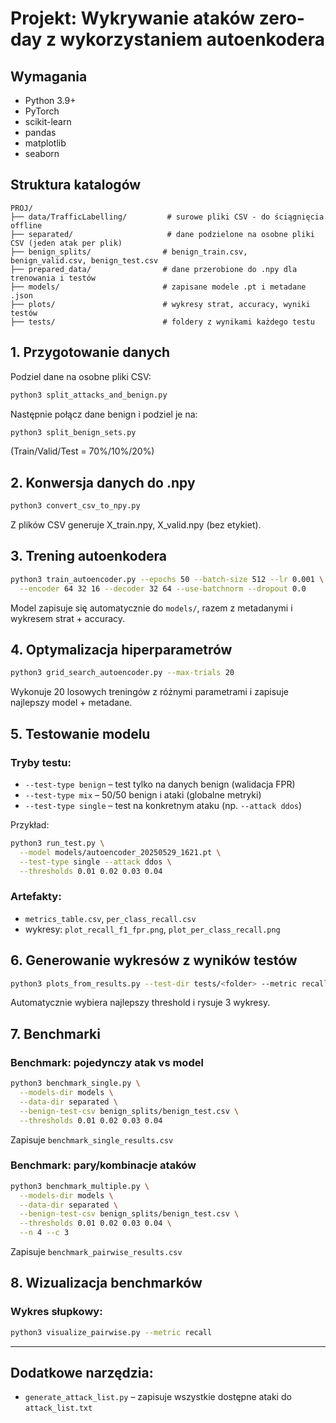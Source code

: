 # Projekt: Wykrywanie ataków zero-day z wykorzystaniem autoenkodera

## Wymagania

* Python 3.9+
* PyTorch
* scikit-learn
* pandas
* matplotlib
* seaborn

## Struktura katalogów

```
PROJ/
├── data/TrafficLabelling/         # surowe pliki CSV - do ściągnięcia offline
├── separated/                     # dane podzielone na osobne pliki CSV (jeden atak per plik)
├── benign_splits/                # benign_train.csv, benign_valid.csv, benign_test.csv
├── prepared_data/                # dane przerobione do .npy dla trenowania i testów
├── models/                       # zapisane modele .pt i metadane .json
├── plots/                        # wykresy strat, accuracy, wyniki testów
├── tests/                        # foldery z wynikami każdego testu
```

## 1. Przygotowanie danych

Podziel dane na osobne pliki CSV:

```bash
python3 split_attacks_and_benign.py
```

Następnie połącz dane benign i podziel je na:

```bash
python3 split_benign_sets.py
```

(Train/Valid/Test = 70%/10%/20%)

## 2. Konwersja danych do .npy

```bash
python3 convert_csv_to_npy.py
```

Z plików CSV generuje X\_train.npy, X\_valid.npy (bez etykiet).

## 3. Trening autoenkodera

```bash
python3 train_autoencoder.py --epochs 50 --batch-size 512 --lr 0.001 \
  --encoder 64 32 16 --decoder 32 64 --use-batchnorm --dropout 0.0
```

Model zapisuje się automatycznie do `models/`, razem z metadanymi i wykresem strat + accuracy.

## 4. Optymalizacja hiperparametrów

```bash
python3 grid_search_autoencoder.py --max-trials 20
```

Wykonuje 20 losowych treningów z różnymi parametrami i zapisuje najlepszy model + metadane.

## 5. Testowanie modelu

### Tryby testu:

* `--test-type benign` – test tylko na danych benign (walidacja FPR)
* `--test-type mix` – 50/50 benign i ataki (globalne metryki)
* `--test-type single` – test na konkretnym ataku (np. `--attack ddos`)

Przykład:

```bash
python3 run_test.py \
  --model models/autoencoder_20250529_1621.pt \
  --test-type single --attack ddos \
  --thresholds 0.01 0.02 0.03 0.04
```

### Artefakty:

* `metrics_table.csv`, `per_class_recall.csv`
* wykresy: `plot_recall_f1_fpr.png`, `plot_per_class_recall.png`

## 6. Generowanie wykresów z wyników testów

```bash
python3 plots_from_results.py --test-dir tests/<folder> --metric recall
```

Automatycznie wybiera najlepszy threshold i rysuje 3 wykresy.

## 7. Benchmarki

### Benchmark: pojedynczy atak vs model

```bash
python3 benchmark_single.py \
  --models-dir models \
  --data-dir separated \
  --benign-test-csv benign_splits/benign_test.csv \
  --thresholds 0.01 0.02 0.03 0.04
```

Zapisuje `benchmark_single_results.csv`

### Benchmark: pary/kombinacje ataków

```bash
python3 benchmark_multiple.py \
  --models-dir models \
  --data-dir separated \
  --benign-test-csv benign_splits/benign_test.csv \
  --thresholds 0.01 0.02 0.03 0.04 \
  --n 4 --c 3
```

Zapisuje `benchmark_pairwise_results.csv`

## 8. Wizualizacja benchmarków


### Wykres słupkowy:

```bash
python3 visualize_pairwise.py --metric recall
```

---

## Dodatkowe narzędzia:

* `generate_attack_list.py` – zapisuje wszystkie dostępne ataki do `attack_list.txt`
